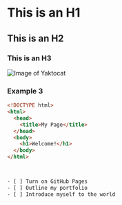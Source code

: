 # This is an H1
## This is an H2
### This is an H3

![Image of Yaktocat](https://octodex.github.com/images/yaktocat.png)



### Example 3

```html
<!DOCTYPE html>
<html>
  <head>
    <title>My Page</title>
  </head>
  <body>
    <h1>Welcome!</h1>
  </body>
</html>



- [ ] Turn on GitHub Pages
- [ ] Outline my portfolio
- [ ] Introduce myself to the world
